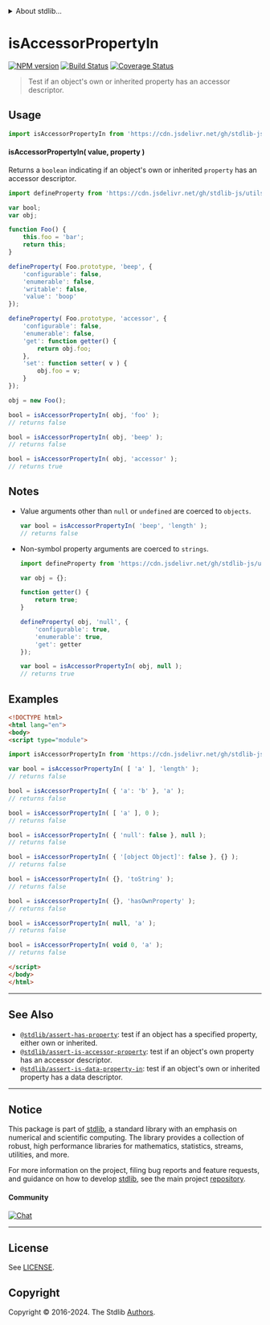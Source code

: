 <!--

@license Apache-2.0

Copyright (c) 2018 The Stdlib Authors.

Licensed under the Apache License, Version 2.0 (the "License");
you may not use this file except in compliance with the License.
You may obtain a copy of the License at

   http://www.apache.org/licenses/LICENSE-2.0

Unless required by applicable law or agreed to in writing, software
distributed under the License is distributed on an "AS IS" BASIS,
WITHOUT WARRANTIES OR CONDITIONS OF ANY KIND, either express or implied.
See the License for the specific language governing permissions and
limitations under the License.

-->


<details>
  <summary>
    About stdlib...
  </summary>
  <p>We believe in a future in which the web is a preferred environment for numerical computation. To help realize this future, we've built stdlib. stdlib is a standard library, with an emphasis on numerical and scientific computation, written in JavaScript (and C) for execution in browsers and in Node.js.</p>
  <p>The library is fully decomposable, being architected in such a way that you can swap out and mix and match APIs and functionality to cater to your exact preferences and use cases.</p>
  <p>When you use stdlib, you can be absolutely certain that you are using the most thorough, rigorous, well-written, studied, documented, tested, measured, and high-quality code out there.</p>
  <p>To join us in bringing numerical computing to the web, get started by checking us out on <a href="https://github.com/stdlib-js/stdlib">GitHub</a>, and please consider <a href="https://opencollective.com/stdlib">financially supporting stdlib</a>. We greatly appreciate your continued support!</p>
</details>

# isAccessorPropertyIn

[![NPM version][npm-image]][npm-url] [![Build Status][test-image]][test-url] [![Coverage Status][coverage-image]][coverage-url] <!-- [![dependencies][dependencies-image]][dependencies-url] -->

> Test if an object's own or inherited property has an accessor descriptor.



<section class="usage">

## Usage

```javascript
import isAccessorPropertyIn from 'https://cdn.jsdelivr.net/gh/stdlib-js/assert-is-accessor-property-in@v0.2.1-esm/index.mjs';
```

#### isAccessorPropertyIn( value, property )

Returns a `boolean` indicating if an object's own or inherited `property` has an accessor descriptor.

<!-- eslint-disable no-restricted-syntax -->

```javascript
import defineProperty from 'https://cdn.jsdelivr.net/gh/stdlib-js/utils-define-property@esm/index.mjs';

var bool;
var obj;

function Foo() {
    this.foo = 'bar';
    return this;
}

defineProperty( Foo.prototype, 'beep', {
    'configurable': false,
    'enumerable': false,
    'writable': false,
    'value': 'boop'
});

defineProperty( Foo.prototype, 'accessor', {
    'configurable': false,
    'enumerable': false,
    'get': function getter() {
        return obj.foo;
    },
    'set': function setter( v ) {
        obj.foo = v;
    }
});

obj = new Foo();

bool = isAccessorPropertyIn( obj, 'foo' );
// returns false

bool = isAccessorPropertyIn( obj, 'beep' );
// returns false

bool = isAccessorPropertyIn( obj, 'accessor' );
// returns true
```

</section>

<!-- /.usage -->

<section class="notes">

## Notes

-   Value arguments other than `null` or `undefined` are coerced to `objects`.

    ```javascript
    var bool = isAccessorPropertyIn( 'beep', 'length' );
    // returns false
    ```

-   Non-symbol property arguments are coerced to `strings`.

    ```javascript
    import defineProperty from 'https://cdn.jsdelivr.net/gh/stdlib-js/utils-define-property@esm/index.mjs';

    var obj = {};

    function getter() {
        return true;
    }

    defineProperty( obj, 'null', {
        'configurable': true,
        'enumerable': true,
        'get': getter
    });

    var bool = isAccessorPropertyIn( obj, null );
    // returns true
    ```

</section>

<!-- /.notes -->

<section class="examples">

## Examples

<!-- eslint-disable object-curly-newline -->

<!-- eslint no-undef: "error" -->

```html
<!DOCTYPE html>
<html lang="en">
<body>
<script type="module">

import isAccessorPropertyIn from 'https://cdn.jsdelivr.net/gh/stdlib-js/assert-is-accessor-property-in@v0.2.1-esm/index.mjs';

var bool = isAccessorPropertyIn( [ 'a' ], 'length' );
// returns false

bool = isAccessorPropertyIn( { 'a': 'b' }, 'a' );
// returns false

bool = isAccessorPropertyIn( [ 'a' ], 0 );
// returns false

bool = isAccessorPropertyIn( { 'null': false }, null );
// returns false

bool = isAccessorPropertyIn( { '[object Object]': false }, {} );
// returns false

bool = isAccessorPropertyIn( {}, 'toString' );
// returns false

bool = isAccessorPropertyIn( {}, 'hasOwnProperty' );
// returns false

bool = isAccessorPropertyIn( null, 'a' );
// returns false

bool = isAccessorPropertyIn( void 0, 'a' );
// returns false

</script>
</body>
</html>
```

</section>

<!-- /.examples -->

<!-- Section for related `stdlib` packages. Do not manually edit this section, as it is automatically populated. -->

<section class="related">

* * *

## See Also

-   <span class="package-name">[`@stdlib/assert-has-property`][@stdlib/assert/has-property]</span><span class="delimiter">: </span><span class="description">test if an object has a specified property, either own or inherited.</span>
-   <span class="package-name">[`@stdlib/assert-is-accessor-property`][@stdlib/assert/is-accessor-property]</span><span class="delimiter">: </span><span class="description">test if an object's own property has an accessor descriptor.</span>
-   <span class="package-name">[`@stdlib/assert-is-data-property-in`][@stdlib/assert/is-data-property-in]</span><span class="delimiter">: </span><span class="description">test if an object's own or inherited property has a data descriptor.</span>

</section>

<!-- /.related -->

<!-- Section for all links. Make sure to keep an empty line after the `section` element and another before the `/section` close. -->


<section class="main-repo" >

* * *

## Notice

This package is part of [stdlib][stdlib], a standard library with an emphasis on numerical and scientific computing. The library provides a collection of robust, high performance libraries for mathematics, statistics, streams, utilities, and more.

For more information on the project, filing bug reports and feature requests, and guidance on how to develop [stdlib][stdlib], see the main project [repository][stdlib].

#### Community

[![Chat][chat-image]][chat-url]

---

## License

See [LICENSE][stdlib-license].


## Copyright

Copyright &copy; 2016-2024. The Stdlib [Authors][stdlib-authors].

</section>

<!-- /.stdlib -->

<!-- Section for all links. Make sure to keep an empty line after the `section` element and another before the `/section` close. -->

<section class="links">

[npm-image]: http://img.shields.io/npm/v/@stdlib/assert-is-accessor-property-in.svg
[npm-url]: https://npmjs.org/package/@stdlib/assert-is-accessor-property-in

[test-image]: https://github.com/stdlib-js/assert-is-accessor-property-in/actions/workflows/test.yml/badge.svg?branch=v0.2.1
[test-url]: https://github.com/stdlib-js/assert-is-accessor-property-in/actions/workflows/test.yml?query=branch:v0.2.1

[coverage-image]: https://img.shields.io/codecov/c/github/stdlib-js/assert-is-accessor-property-in/main.svg
[coverage-url]: https://codecov.io/github/stdlib-js/assert-is-accessor-property-in?branch=main

<!--

[dependencies-image]: https://img.shields.io/david/stdlib-js/assert-is-accessor-property-in.svg
[dependencies-url]: https://david-dm.org/stdlib-js/assert-is-accessor-property-in/main

-->

[chat-image]: https://img.shields.io/gitter/room/stdlib-js/stdlib.svg
[chat-url]: https://app.gitter.im/#/room/#stdlib-js_stdlib:gitter.im

[stdlib]: https://github.com/stdlib-js/stdlib

[stdlib-authors]: https://github.com/stdlib-js/stdlib/graphs/contributors

[umd]: https://github.com/umdjs/umd
[es-module]: https://developer.mozilla.org/en-US/docs/Web/JavaScript/Guide/Modules

[deno-url]: https://github.com/stdlib-js/assert-is-accessor-property-in/tree/deno
[deno-readme]: https://github.com/stdlib-js/assert-is-accessor-property-in/blob/deno/README.md
[umd-url]: https://github.com/stdlib-js/assert-is-accessor-property-in/tree/umd
[umd-readme]: https://github.com/stdlib-js/assert-is-accessor-property-in/blob/umd/README.md
[esm-url]: https://github.com/stdlib-js/assert-is-accessor-property-in/tree/esm
[esm-readme]: https://github.com/stdlib-js/assert-is-accessor-property-in/blob/esm/README.md
[branches-url]: https://github.com/stdlib-js/assert-is-accessor-property-in/blob/main/branches.md

[stdlib-license]: https://raw.githubusercontent.com/stdlib-js/assert-is-accessor-property-in/main/LICENSE

<!-- <related-links> -->

[@stdlib/assert/has-property]: https://github.com/stdlib-js/assert-has-property/tree/esm

[@stdlib/assert/is-accessor-property]: https://github.com/stdlib-js/assert-is-accessor-property/tree/esm

[@stdlib/assert/is-data-property-in]: https://github.com/stdlib-js/assert-is-data-property-in/tree/esm

<!-- </related-links> -->

</section>

<!-- /.links -->
